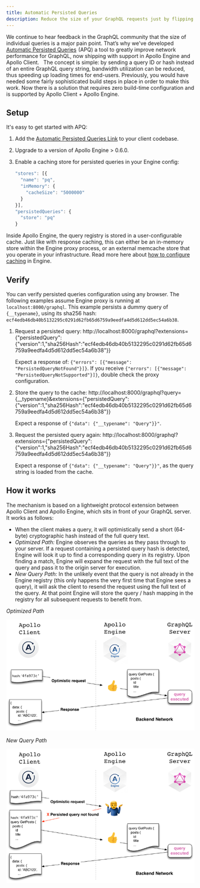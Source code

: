 ```yaml
---
title: Automatic Persisted Queries
description: Reduce the size of your GraphQL requests just by flipping a switch.
---
```


We continue to hear feedback in the GraphQL community that the size of individual queries is a major pain point. That’s why we've developed [Automatic Persisted Queries](https://dev-blog.apollodata.com/improve-graphql-performance-with-automatic-persisted-queries-c31d27b8e6ea)  (APQ) a tool to greatly improve network performance for GraphQL, now shipping with support in Apollo Engine and Apollo Client.
 
The concept is simple: by sending a query ID or hash instead of an entire GraphQL query string, bandwidth utilization can be reduced, thus speeding up loading times for end-users. Previously, you would have needed some fairly sophisticated build steps in place in order to make this work. Now there is a solution that requires zero build-time configuration and is supported by Apollo Client + Apollo Engine.

<h2 id="setup">Setup</h2>

It's easy to get started with APQ:

1. Add the [Automatic Persisted Queries Link](https://github.com/apollographql/apollo-link-persisted-queries) to your client codebase.

2. Upgrade to a version of Apollo Engine > 0.6.0.

3. Enable a caching store for persisted queries in your Engine config:

    ```js
    "stores": [{
      "name": "pq",
      "inMemory": {
        "cacheSize": "5000000"
      }
    }],
    "persistedQueries": {
      "store": "pq"
    }
    ```

Inside Apollo Engine, the query registry is stored in a user-configurable cache.  Just like with response caching, this can either be an in-memory store within the Engine proxy process, or an external memcache store that you operate in your infrastructure. Read more here about [how to configure caching](caching.html) in Engine.

<h2 id="verify">Verify</h2>

You can verify persisted queries configuration using any browser. The following examples assume Engine proxy is running at `localhost:8000/graphql`.
This example persists a dummy query of `{__typename}`, using its sha256 hash: `ecf4edb46db40b5132295c0291d62fb65d6759a9eedfa4d5d612dd5ec54a6b38`.


1. Request a persisted query: http://localhost:8000/graphql?extensions={"persistedQuery":{"version":1,"sha256Hash":"ecf4edb46db40b5132295c0291d62fb65d6759a9eedfa4d5d612dd5ec54a6b38"}}

   Expect a response of: `{"errors": [{"message": "PersistedQueryNotFound"}]}`. If you receive `{"errors": [{"message": "PersistedQueryNotSupported"}]}`, double check the proxy configuration.

2. Store the query to the cache: http://localhost:8000/graphql?query={__typename}&extensions={"persistedQuery":{"version":1,"sha256Hash":"ecf4edb46db40b5132295c0291d62fb65d6759a9eedfa4d5d612dd5ec54a6b38"}}

   Expect a response of `{"data": {"__typename": "Query"}}"`.

3. Request the persisted query again: http://localhost:8000/graphql?extensions={"persistedQuery":{"version":1,"sha256Hash":"ecf4edb46db40b5132295c0291d62fb65d6759a9eedfa4d5d612dd5ec54a6b38"}}

   Expect a response of `{"data": {"__typename": "Query"}}"`, as the query string is loaded from the cache.


<h2 id="how-it-works">How it works</h2>

The mechanism is based on a lightweight protocol extension between Apollo Client and Apollo Engine, which sits in front of your GraphQL server. It works as follows:

- When the client makes a query, it will optimistically send a short (64-byte) cryptographic hash instead of the full query text.
- *Optimized Path:* Engine observes the queries as they pass through to your server. If a request containing a persisted query hash is detected, Engine will look it up to find a corresponding query in its registry. Upon finding a match, Engine will expand the request with the full text of the query and pass it to the origin server for execution.
- *New Query Path:* In the unlikely event that the query is not already in the Engine registry (this only happens the very first time that Engine sees a query), it will ask the client to resend the request using the full text of the query. At that point Engine will store the query / hash mapping in the registry for all subsequent requests to benefit from.

*Optimized Path*

![Optimized path](./img/persistedQueries.optPath.png)

*New Query Path*

![New query path](./img/persistedQueries.newPath.png)
